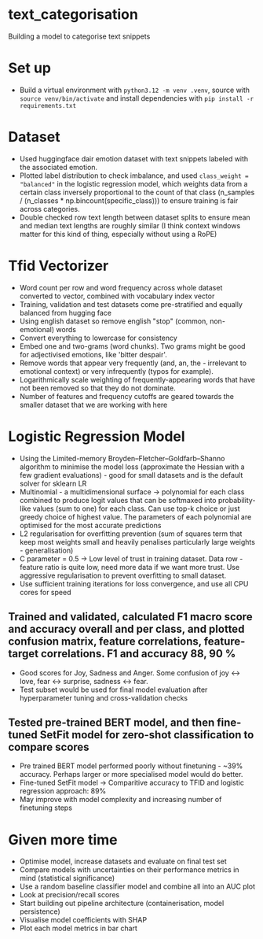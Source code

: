 # text_categorisation
Building a model to categorise text snippets

# Set up
- Build a virtual environment with `python3.12 -m venv .venv`, source with `source venv/bin/activate` and install dependencies with `pip install -r requirements.txt`

# Dataset

- Used huggingface dair emotion dataset with text snippets labeled with the associated emotion.
- Plotted label distribution to check imbalance, and used `class_weight = "balanced"` in the logistic regression model, which weights data from a certain class inversely proportional to the count of that class (n_samples / (n_classes * np.bincount(specific_class))) to ensure training is fair across categories.
- Double checked row text length between dataset splits to ensure mean and median text lengths are roughly similar (I think context windows matter for this kind of thing, especially without using a RoPE)

# Tfid Vectorizer
- Word count per row and word frequency across whole dataset converted to vector, combined with vocabulary index vector
- Training, validation and test datasets come pre-stratified and equally balanced from hugging face
- Using english dataset so remove english "stop" (common, non-emotional) words
- Convert everything to lowercase for consistency
- Embed one and two-grams (word chunks). Two grams might be good for adjectivised emotions, like 'bitter despair'.
- Remove words that appear very frequently (and, an, the - irrelevant to emotional context) or very infrequently (typos for example).
- Logarithmically scale weighting of frequently-appearing words that have not been removed so that they do not dominate.
- Number of features and frequency cutoffs are geared towards the smaller dataset that we are working with here

# Logistic Regression Model
- Using the Limited-memory Broyden–Fletcher–Goldfarb–Shanno algorithm to minimise the model loss (approximate the Hessian with a few gradient evaluations) - good for small datasets and is the default solver for sklearn LR
- Multinomial - a multidimensional surface -> polynomial for each class combined to produce logit values that can be softmaxed into probability-like values (sum to one) for each class. Can use top-k choice or just greedy choice of highest value. The parameters of each polynomial are optimised for the most accurate predictions 
- L2 regularisation for overfitting prevention (sum of squares term that keep most weights small and heavily penalises particularly large weights - generalisation)
- C parameter = 0.5 -> Low level of trust in training dataset. Data row - feature ratio is quite low, need more data if we want more trust. Use aggressive regularisation to prevent overfitting to small dataset.
- Use sufficient training iterations for loss convergence, and use all CPU cores for speed

## Trained and validated, calculated F1 macro score and accuracy overall and per class, and plotted confusion matrix, feature correlations, feature-target correlations. F1 and accuracy 88, 90 %
- Good scores for Joy, Sadness and Anger. Some confusion of joy <-> love, fear <-> surprise, sadness <-> fear.
- Test subset would be used for final model evaluation after hyperparameter tuning and cross-validation checks

## Tested pre-trained BERT model, and then fine-tuned SetFit model for zero-shot classification to compare scores
- Pre trained BERT model performed poorly without finetuning - ~39% accuracy. Perhaps larger or more specialised model would do better.
- Fine-tuned SetFit model -> Comparitive accuracy to TFID and logistic regression approach: 89%
- May improve with model complexity and increasing number of finetuning steps

# Given more time
- Optimise model, increase datasets and evaluate on final test set
- Compare models with uncertainties on their performance metrics in mind (statistical significance)
- Use a random baseline classifier model and combine all into an AUC plot
- Look at precision/recall scores
- Start building out pipeline architecture (containerisation, model persistence)
- Visualise model coefficients with SHAP
- Plot each model metrics in bar chart